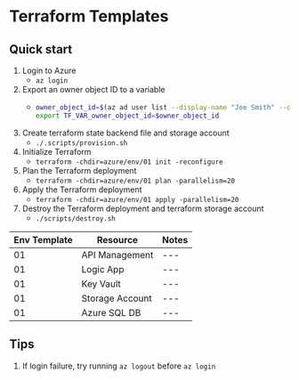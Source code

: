 # Terraform Templates

## Quick start

1. Login to Azure
   * `az login`
2. Export an owner object ID to a variable
   * ```sh
     owner_object_id=$(az ad user list --display-name "Joe Smith" --query '[0].id' -o tsv)
     export TF_VAR_owner_object_id=$owner_object_id
     ```
3. Create terraform state backend file and storage account
   * `./.scripts/provision.sh`
4. Initialize Terraform
   * `terraform -chdir=azure/env/01 init -reconfigure`
5. Plan the Terraform deployment
   * `terraform -chdir=azure/env/01 plan -parallelism=20`
6. Apply the Terraform deployment
   * `terraform -chdir=azure/env/01 apply -parallelism=20`
7. Destroy the Terraform deployment and terraform storage account
   * `./scripts/destroy.sh`

|Env Template|Resource|Notes|
|---|---|---|
|01|API Management|---|
|01|Logic App|---|
|01|Key Vault|---|
|01|Storage Account|---|
|01|Azure SQL DB|---|

## Tips

1. If login failure, try running `az logout` before `az login`